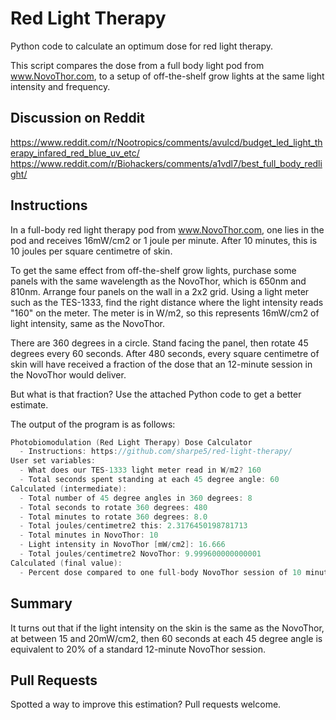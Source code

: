 # Red Light Therapy

Python code to calculate an optimum dose for red light therapy.

This script compares the dose from a full body light pod from www.NovoThor.com, to a setup of off-the-shelf grow lights at the same light intensity and frequency. 

## Discussion on Reddit

https://www.reddit.com/r/Nootropics/comments/avulcd/budget_led_light_therapy_infared_red_blue_uv_etc/
https://www.reddit.com/r/Biohackers/comments/a1vdl7/best_full_body_redlight/

## Instructions

In a full-body red light therapy pod from www.NovoThor.com, one lies in the pod and receives 16mW/cm2 or 1 joule per minute. After 10 minutes, this is 10 joules per square centimetre of skin.

To get the same effect from off-the-shelf grow lights, purchase some panels with the same wavelength as the NovoThor, which is 650nm and 810nm. Arrange four panels on the wall in a 2x2 grid. Using a light meter such as the TES-1333, find the right distance where the light intensity reads "160" on the meter. The meter is in W/m2, so this represents 16mW/cm2 of light intensity, same as the NovoThor.

There are 360 degrees in a circle. Stand facing the panel, then rotate 45 degrees every 60 seconds. After 480 seconds, every square centimetre of skin will have received a fraction of the dose that an 12-minute session in the NovoThor would deliver.

But what is that fraction? Use the attached Python code to get a better estimate.

The output of the program is as follows:

```c
Photobiomodulation (Red Light Therapy) Dose Calculator
  - Instructions: https://github.com/sharpe5/red-light-therapy/
User set variables:
  - What does our TES-1333 light meter read in W/m2? 160
  - Total seconds spent standing at each 45 degree angle: 60
Calculated (intermediate):
  - Total number of 45 degree angles in 360 degrees: 8
  - Total seconds to rotate 360 degrees: 480
  - Total minutes to rotate 360 degrees: 8.0
  - Total joules/centimetre2 this: 2.3176450198781713
  - Total minutes in NovoThor: 10
  - Light intensity in NovoThor [mW/cm2]: 16.666
  - Total joules/centimetre2 NovoThor: 9.999600000000001
Calculated (final value):
  - Percent dose compared to one full-body NovoThor session of 10 minutes @ 16.666 mW/cm2: 23.2%
```

## Summary

It turns out that if the light intensity on the skin is the same as the NovoThor, at between 15 and 20mW/cm2, then 60 seconds at each 45 degree angle is equivalent to 20% of a standard 12-minute NovoThor session.

## Pull Requests

Spotted a way to improve this estimation? Pull requests welcome.
